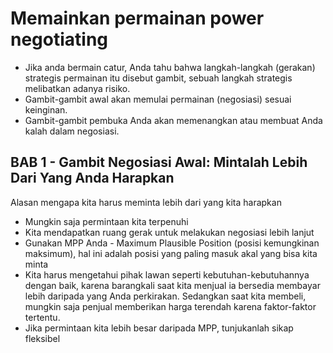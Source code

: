 # Memainkan permainan power negotiating
- Jika anda bermain catur, Anda tahu bahwa langkah-langkah (gerakan) strategis permainan itu disebut gambit, sebuah langkah strategis melibatkan adanya risiko.
- Gambit-gambit awal akan memulai permainan (negosiasi) sesuai keinginan.
- Gambit-gambit pembuka Anda akan memenangkan atau membuat Anda kalah dalam negosiasi.

## BAB 1 - Gambit Negosiasi Awal: Mintalah Lebih Dari Yang Anda Harapkan
Alasan mengapa kita harus meminta lebih dari yang kita harapkan
- Mungkin saja permintaan kita terpenuhi
- Kita mendapatkan ruang gerak untuk melakukan negosiasi lebih lanjut
- Gunakan MPP Anda - Maximum Plausible Position (posisi kemungkinan maksimum), hal ini adalah posisi yang paling masuk akal yang bisa kita minta
- Kita harus mengetahui pihak lawan seperti kebutuhan-kebutuhannya dengan baik, karena barangkali saat kita menjual ia bersedia membayar lebih daripada yang Anda perkirakan. Sedangkan saat kita membeli, mungkin saja penjual memberikan harga terendah karena faktor-faktor tertentu.
- Jika permintaan kita lebih besar daripada MPP, tunjukanlah sikap fleksibel
